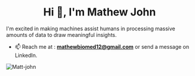 <!--
**Matt-john/Matt-john** is a ✨ _special_ ✨ repository because its `README.md` (this file) appears on your GitHub profile.

Here are some ideas to get you started:

- 🔭 I’m currently working on ...
- 🌱 I’m currently learning ...
- 👯 I’m looking to collaborate on ...
- 🤔 I’m looking for help with ...
- 💬 Ask me about ...
- 📫 How to reach me: ...
- 😄 Pronouns: ...
- ⚡ Fun fact: ...
-->

<h1 align="center">Hi 👋, I'm Mathew John</h1>

<p>I'm excited in making machines assist humans in processing massive amounts of data to draw meaningful insights. </p>

- 📫 Reach me at : **mathewbiomed12@gmail.com** or send a message on LinkedIn.

<p><img align="center" src="https://github-readme-stats.vercel.app/api?username=Matt-john&show_icons=true&theme=radical" alt="Matt-john" /></p>
<!-- 
<p align="left">
<h3 align="left">Connect with me:-</h3>
<a href="https://www.linkedin.com/in/mathewprofile/" target="blank" alt="https://www.linkedin.com/in/mathewprofile/" height="30" width="40" />Linkedin</a>
</p> -->
